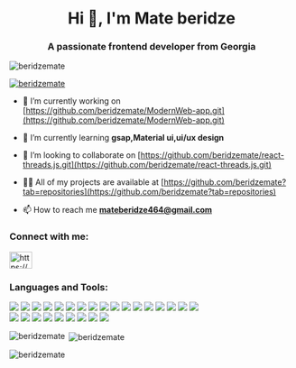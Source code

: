 <h1 align="center">Hi 👋, I'm Mate beridze</h1>
<h3 align="center">A passionate frontend developer from Georgia</h3>

<p align="left"> <img src="https://komarev.com/ghpvc/?username=beridzemate&label=Profile%20views&color=0e75b6&style=flat" alt="beridzemate" /> </p>

<p align="left"> <a href="https://github.com/ryo-ma/github-profile-trophy"><img src="https://github-profile-trophy.vercel.app/?username=beridzemate" alt="beridzemate" /></a> </p>

- 🔭 I’m currently working on [https://github.com/beridzemate/ModernWeb-app.git](https://github.com/beridzemate/ModernWeb-app.git)

- 🌱 I’m currently learning **gsap,Material ui,ui/ux design**

- 👯 I’m looking to collaborate on [https://github.com/beridzemate/react-threads.js.git](https://github.com/beridzemate/react-threads.js.git)

- 👨‍💻 All of my projects are available at [https://github.com/beridzemate?tab=repositories](https://github.com/beridzemate?tab=repositories)

- 📫 How to reach me **mateberidze464@gmail.com**

<h3 align="left">Connect with me:</h3>
<p align="left">
<a href="https://fb.com/https://www.facebook.com/profile.php?id=100069011828281" target="blank"><img align="center" src="https://raw.githubusercontent.com/rahuldkjain/github-profile-readme-generator/master/src/images/icons/Social/facebook.svg" alt="https://www.facebook.com/profile.php?id=100069011828281" height="30" width="40" /></a>
</p>

<h3 align="left">Languages and Tools:</h3>
<p> <img src="https://img.shields.io/badge/-HTML5-E34F26?style=flat-square&logo=HTML5&logoColor=white"/> <img src="https://img.shields.io/badge/-CSS3-1572B6?style=flat-square&logo=CSS3&logoColor=white"/> <img src="https://img.shields.io/badge/-Sass-CC6699?style=flat-square&logo=sass&logoColor=white" /> <img src="https://img.shields.io/badge/-JavaScript-323330?style=flat-squaree&logo=javascript&logoColor=F7DF1E"/> <img src="https://img.shields.io/badge/-TypeScript-007ACC?style=flat-square&logo=typescript&logoColor=white" /> <img src="https://img.shields.io/badge/-Angular-DD0031?style=flat-square&logo=angular&logoColor=white" /> <img src="https://img.shields.io/badge/-RxJs-B7178C?style=flat-square&logo=reactivex&logoColor=white" /> <img src-"https://img.shields.io/badge/-Jasmine-%238A4182?style=flat-square&logo=Jasmine&logoColor=white" <img src="https://img.shields.io/badge/-jest-%23C21325?style=flat-square&logo=jest&logoColor=white) <img src="https://img.shields.io/badge/-Apache-D22128?style=flat-square&logo=Apache&logoColor=white"/> <img src="https://img.shields.io/badge/-Git-F44D27?style=flat-square&logo=Git&logoColor=white"/> <img src="https://img.shields.io/badge/-Github-181717?style=flat-square&logo=GitHub&logoColor=white"/> <img src="https://img.shields.io/badge/-Github_Actions-2088FF?style=flat-square&logo=github-actions&logoColor=white" /> <img src="https://img.shields.io/badge/-NPM-CB3837?style=flat-square&logo=npm&logoColor=white" /> <img src="https://img.shields.io/badge/-Google_Cloud_Platform-1a73e8?style=flat-square&logo=google-cloud&logoColor=white" /> <img src="https://img.shields.io/badge/-Nodejs-43853d?style=flat-square&logo=Node.js&logoColor=white" /> <img src="https://img.shields.io/badge/-MongoDB-13aa52?style=flat-square&logo=mongodb&logoColor=white" /> <img src="https://img.shields.io/badge/-Docker-46a2f1?style=flat-square&logo=docker&logoColor=white" /> <img src="https://img.shields.io/badge/-Storybook-FF4785?style=flat-square&logo=Storybook&logoColor=white"/><br/> <img src="https://img.shields.io/badge/Jira-%230A0FFF.svg?style=flat-square&logo=Jira&logoColor=white"/> <img src="https://img.shields.io/badge/-Trello-0079BF?style=flat-square&logo=Trello&logoColor=white"/> <img src="https://img.shields.io/badge/-Slack-E01563?style=flat-square&logo=Slack&logoColor=white"/> <img src="https://img.shields.io/badge/ChatGPT-74aa9c?style=flat-square&logo=openai&logoColor=white"/> <img src="https://img.shields.io/badge/-Notion-000000?style=flat-square&logo=Notion&logoColor=white"/> <img src="https://img.shields.io/badge/-ESLint-4B32C3?style=flat-square&logo=ESLint&logoColor=white"/> <img src="https://img.shields.io/badge/-TSLint-4B32C3?style=flat-square&logo=TSLint&logoColor=white"/> <img src="https://img.shields.io/badge/-Prettier-F7B93E?style=flat-square&logo=prettier&logoColor=white" /> <img src="https://img.shields.io/badge/-Visual%20Studio%20Code-23A9F2?style=flat-square&logo=Visual%20Studio%20Code&logoColor=white"/> </p>

<p><img align="left" src="https://github-readme-stats.vercel.app/api/top-langs?username=beridzemate&show_icons=true&locale=en&layout=compact" alt="beridzemate" /></p>

<p>&nbsp;<img align="center" src="https://github-readme-stats.vercel.app/api?username=beridzemate&show_icons=true&locale=en" alt="beridzemate" /></p>

<p><img align="center" src="https://github-readme-streak-stats.herokuapp.com/?user=beridzemate&" alt="beridzemate" /></p>
